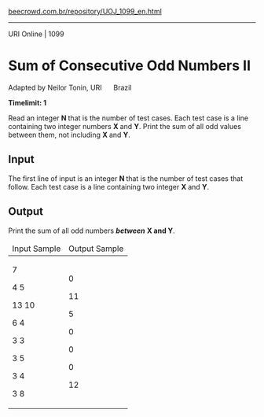 <p><a href="https://www.beecrowd.com.br/repository/UOJ_1099_en.html">beecrowd.com.br/repository/UOJ_1099_en.html</a></p><hr>
<div>
  <span>URI Online | 1099</span>
  <h1>Sum of Consecutive Odd Numbers II</h1>
  <div><p>
     Adapted by Neilor Tonin, URI <img alt="" src="https://resources.beecrowd.com.br/gallery/images/flags/br.gif" style="width: 16px; height: 11px; "> Brazil</p>
  </div>
  <strong>Timelimit: 1</strong>
</div>
<div>
<div>
  <p>
   Read an integer <strong>N </strong>that is the number of test cases. Each test case is a line containing two integer numbers <strong>X </strong>and <strong>Y</strong>. Print the sum of all odd values between them, not including <strong>X </strong>and <strong>Y</strong>.</p>
</div>
<h2>Input</h2>
<div>
  <p>
   The first line of input is an integer <strong>N </strong>that is the number of test cases that follow. Each test case is a line containing two integer <strong>X </strong>and <strong>Y</strong>.</p>
</div>
<h2>Output</h2>
<div>
  <p>
   Print the sum of all odd numbers <em><strong>between</strong></em> <strong>X and Y</strong>.</p>
</div>
<div></div>
  <table>
    <thead>
      <tr>
        <td>Input Sample</td>
        <td>Output Sample</td>
      </tr>
    </thead>
    <tbody>
      <tr>
        <td>
          <p>
           7</p>
          <p>4 5</p>
          <p>13 10</p>
          <p>6 4</p>
          <p>3 3</p>
          <p>3 5</p>
          <p>3 4</p>
          <p>3 8</p>
        </td>
        <td>
          <p>0</p>
          <p>11</p>
          <p>5</p>
          <p>0</p>
          <p>0</p>
          <p>0</p>
          <p>12</p>
        </td>
      </tr>
    </tbody>
  </table>
</div>